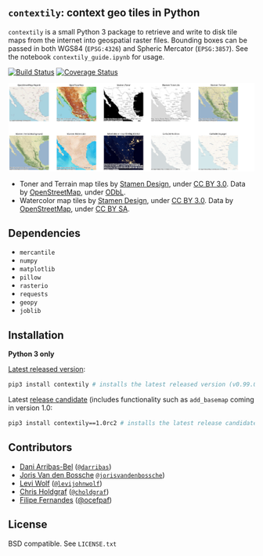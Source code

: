 `contextily`: context geo tiles in Python
-----------------------------------------

`contextily` is a small Python 3 package to retrieve and write to disk tile maps from
the internet into geospatial raster files. Bounding boxes can be passed in both WGS84 (`EPSG:4326`) and Spheric Mercator (`EPSG:3857`). See the notebook
`contextily_guide.ipynb` for usage.

[![Build Status](https://travis-ci.org/darribas/contextily.svg?branch=master)](https://travis-ci.org/darribas/contextily)
[![Coverage Status](https://coveralls.io/repos/github/darribas/contextily/badge.svg?branch=master)](https://coveralls.io/github/darribas/contextily?branch=master)

![Tiles](tiles.png)

* Toner and Terrain map tiles by <a href="http://stamen.com">Stamen Design</a>, under <a
  href="http://creativecommons.org/licenses/by/3.0">CC BY 3.0</a>. Data by <a
  href="http://openstreetmap.org">OpenStreetMap</a>, under <a
  href="http://www.openstreetmap.org/copyright">ODbL</a>.
* Watercolor map tiles by <a href="http://stamen.com">Stamen Design</a>, under
  <a href="http://creativecommons.org/licenses/by/3.0">CC BY 3.0</a>. Data by
  <a href="http://openstreetmap.org">OpenStreetMap</a>, under <a
  href="http://creativecommons.org/licenses/by-sa/3.0">CC BY SA</a>.

## Dependencies

* `mercantile`
* `numpy`
* `matplotlib`
* `pillow`
* `rasterio`
* `requests`
* `geopy`
* `joblib`

## Installation

**Python 3 only**

[Latest released version](https://github.com/darribas/contextily/releases/tag/v0.99.0):
```sh
pip3 install contextily # installs the latest released version (v0.99.0)
```

Latest [release candidate](https://github.com/darribas/contextily/releases/tag/v1.0rc2) (includes functionality such as `add_basemap` coming in version 1.0:
```sh
pip3 install contextily==1.0rc2 # installs the latest release candidate (v1.0rc2) 
```


## Contributors

* [Dani Arribas-Bel](http://darribas.org/) ([`@darribas`](http://twitter.com/darribas))
* [Joris Van den Bossche](https://jorisvandenbossche.github.io/) [`@jorisvandenbossche`](https://twitter.com/jorisvdbossche))
* [Levi Wolf](http://ljwolf.org/) ([`@levijohnwolf`](https://twitter.com/levijohnwolf))
* [Chris Holdgraf](http://chrisholdgraf.com/) ([`@choldgraf`](http://twitter.com/choldgraf))
* [Filipe Fernandes](https://ocefpaf.github.io/python4oceanographers/) ([@ocefpaf](http://twitter.com/ocefpaf))

## License

BSD compatible. See `LICENSE.txt`
